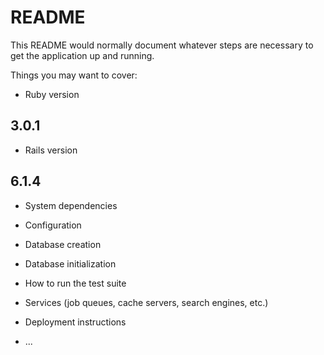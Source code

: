 # README

This README would normally document whatever steps are necessary to get the
application up and running.

Things you may want to cover:

* Ruby version
## 3.0.1

* Rails version
## 6.1.4

* System dependencies

* Configuration

* Database creation

* Database initialization

* How to run the test suite

* Services (job queues, cache servers, search engines, etc.)

* Deployment instructions

* ...

